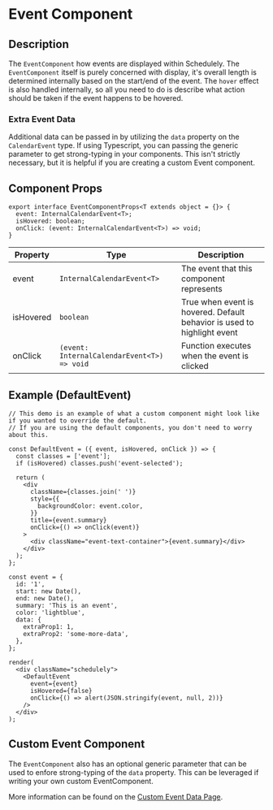 # Event Component

## Description

The `EventComponent` how events are displayed within Schedulely. The `EventComponent` itself is purely concerned with display, it's overall length is determined
internally based on the start/end of the event. The `hover` effect is also handled internally, so all you need to do is describe what action should be taken if
the event happens to be hovered.

### Extra Event Data

Additional data can be passed in by utilizing the `data` property on the `CalendarEvent` type.
If using Typescript, you can passing the generic parameter to get strong-typing in your components. This isn't strictly necessary, but it is helpful if you are
creating a custom Event component.

## Component Props

```tsx
export interface EventComponentProps<T extends object = {}> {
  event: InternalCalendarEvent<T>;
  isHovered: boolean;
  onClick: (event: InternalCalendarEvent<T>) => void;
}
```

| Property  | Type                                        | Description                                                             |
| --------- | ------------------------------------------- | ----------------------------------------------------------------------- |
| event     | `InternalCalendarEvent<T>`                  | The event that this component represents                                |
| isHovered | `boolean`                                   | True when event is hovered. Default behavior is used to highlight event |
| onClick   | `(event: InternalCalendarEvent<T>) => void` | Function executes when the event is clicked                             |

## Example (DefaultEvent)

```tsx,live
// This demo is an example of what a custom component might look like if you wanted to override the default.
// If you are using the default components, you don't need to worry about this.

const DefaultEvent = ({ event, isHovered, onClick }) => {
  const classes = ['event'];
  if (isHovered) classes.push('event-selected');

  return (
    <div
      className={classes.join(' ')}
      style={{
        backgroundColor: event.color,
      }}
      title={event.summary}
      onClick={() => onClick(event)}
    >
      <div className="event-text-container">{event.summary}</div>
    </div>
  );
};

const event = {
  id: '1',
  start: new Date(),
  end: new Date(),
  summary: 'This is an event',
  color: 'lightblue',
  data: {
    extraProp1: 1,
    extraProp2: 'some-more-data',
  },
};

render(
  <div className="schedulely">
    <DefaultEvent
      event={event}
      isHovered={false}
      onClick={() => alert(JSON.stringify(event, null, 2))}
    />
  </div>
);
```

## Custom Event Component

The `EventComponent` also has an optional generic parameter that can be used to enfore strong-typing of the `data` property. This can be leveraged if writing
your own custom EventComponent.

More information can be found on the [Custom Event Data Page](/docs/Usage/CustomEventData).
